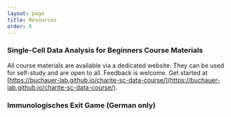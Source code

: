 ```yaml
---
layout: page
title: Resources
order: 6
---
```


### Single-Cell Data Analysis for Beginners Course Materials
All course materials are available via a dedicated website. They can be used for self-study and are open to all. Feedback is welcome. Get started at [https://buchauer-lab.github.io/charite-sc-data-course/](https://buchauer-lab.github.io/charite-sc-data-course/).

### Immunologisches Exit Game (German only)

